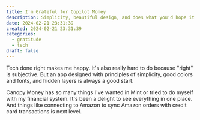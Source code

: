```yaml
---
title: I'm Grateful for Copilot Money
description: Simplicity, beautiful design, and does what you'd hope it would do
date: 2024-02-21 23:31:39
created: 2024-02-21 23:31:39
categories:
  - gratitude
  - tech
draft: false
---
```

Tech done right makes me happy. It's also really hard to do because "right" is subjective. But an app designed with principles of simplicity, good colors and fonts, and hidden layers is always a good start. 

Canopy Money has so many things I've wanted in Mint or tried to do myself with my financial system. It's been a delight to see everything in one place. And things like connecting to Amazon to sync Amazon orders with credit card transactions is next level. 
